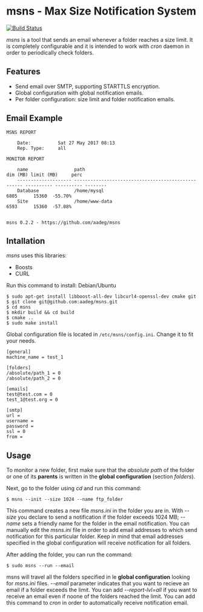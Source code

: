 msns - Max Size Notification System
===========
[![Build Status](https://travis-ci.org/aadeg/msns.svg?branch=master)](https://travis-ci.org/aadeg/msns)

*msns* is a tool that sends an email whenever a folder reaches a size limit. It is completely configurable and it is intended to work with *cron* daemon in order to periodically check folders.

Features
-------
+ Send email over SMTP, supporting STARTTLS encryption.
+ Global configuration with global notification emails.
+ Per folder configuration: size limit and folder notification emails.

Email Example
------
```
MSNS REPORT

    Date:          Sat 27 May 2017 08:13
    Rep. Type:     all

MONITOR REPORT

    name                 path                                                 dim (MB) limit (MB)     perc
    -------------------- --------------------------------------------------- ---------- ---------- --------
    Database             /home/mysql                                               6805      15360  -55.70%
    Site                 /home/www-data                                            6593      15360  -57.08%


msns 0.2.2 - https://github.com/aadeg/msns

```

Intallation
-----
*msns* uses this libraries:
+ Boosts
+ CURL

Run this command to install:
Debian/Ubuntu
```
$ sudo apt-get install libboost-all-dev libcurl4-openssl-dev cmake git
$ git clone git@github.com:aadeg/msns.git
$ cd msns
$ mkdir build && cd build
$ cmake ..
$ sudo make install
```

Global configuration file is located in `/etc/msns/config.ini`. Change it to fit your needs.
```
[general]
machine_name = test_1

[folders]
/absolute/path_1 = 0
/absolute/path_2 = 0

[emails]
test@test.com = 0
test_1@test.org = 0

[smtp]
url = 
username = 
password = 
ssl = 0
from =
```

Usage
-----
To monitor a new folder, first make sure that the *absolute path* of the folder or one of its **parents** is written in the **global configuration** (section *folders*).

Next, go to the folder using *cd* and run this command:
```
$ msns --init --size 1024 --name ftp_folder
```
This command creates a new file *msns.ini* in the folder you are in. With *--size* you declare to send a notification if the folder exceeds 1024 MB; *--name* sets a friendly name for the folder in the email notification. You can manually edit the *msns.ini* file in order to add email addresses to which send notification for this particular folder. Keep in mind that email addresses specified in the global configuration will receive notification for all folders.

After adding the folder, you can run the command:
```
$ sudo msns --run --email
```
msns will travel all the folders specified in le **global configuration** looking for *msns.ini* files. *--email* parameter indicates that you want to recieve an email if a folder exceeds the limit. You can add *--report-lvl=all* if you want to receive an email even if noone of the folders reached the limit. You can add this command to *cron* in order to automatically receive notification email.

